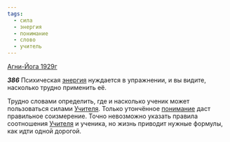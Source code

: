 ```yaml
---
tags:
  - сила
  - энергия
  - понимание
  - слово
  - учитель
---
```


[Агни-Йога 1929г](https://127.0.0.1:4002/agni/1929)

___386___
Психическая [энергия](../../../tags/#энергия) нуждается в упражнении, и вы видите, насколько трудно применить её.   

Трудно словами определить, где и насколько ученик может пользоваться силами [Учителя](../../../tags/#учитель). Только утончённое [понимание](../../../tags/#понимание) даст правильное соизмерение. Точно невозможно указать правила соотношения [Учителя](../../../tags/#учитель) и ученика, но жизнь приводит нужные формулы, как идти одной дорогой.